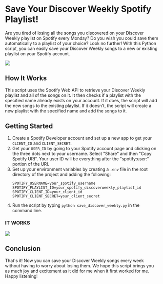

<!DOCTYPE html>
<html>
  <body>
    <h1>Save Your Discover Weekly Spotify Playlist!</h1>
    <p>Are you tired of losing all the songs you discovered on your Discover Weekly playlist on Spotify every Monday? Do you wish you could save them automatically to a playlist of your choice? Look no further! With this Python script, you can easily save your Discover Weekly songs to a new or existing playlist on your Spotify account.</p>
    <img src="https://user-images.githubusercontent.com/96797193/226316975-708daa0d-6e33-41de-80b3-0e774d634c0c.jpg">
        <h2>How It Works</h2>
    <p>This script uses the Spotify Web API to retrieve your Discover Weekly playlist and all of the songs on it. It then checks if a playlist with the specified name already exists on your account. If it does, the script will add the new songs to the existing playlist. If it doesn't, the script will create a new playlist with the specified name and add the songs to it.</p>
    <h2>Getting Started</h2>
    <ol>
      <li>Create a Spotify Developer account and set up a new app to get your <code>CLIENT_ID</code> and <code>CLIENT_SECRET</code>.</li>
      <li>Get your <code>USER_ID</code> by going to your Spotify account page and clicking on the three dots next to your username. Select "Share" and then "Copy Spotify URI". Your user ID will be everything after the "spotify:user:" portion of the URI.</li>
      <li>Set up your environment variables by creating a <code>.env</code> file in the root directory of the project and adding the following:</li>
      <pre><code>SPOTIFY_USERNAME=your_spotify_username
SPOTIFY_PLAYLIST_ID=your_spotify_discoverweekly_playlist_id
SPOTIPY_CLIENT_ID=your_client_id
SPOTIPY_CLIENT_SECRET=your_client_secret
</code></pre>
      <li>Run the script by typing <code>python save_discover_weekly.py</code> in the command line.</li>
    </ol>
    <h3>IT WORKS</h3>
    <img src="https://user-images.githubusercontent.com/96797193/226335938-0ef7803b-1ee9-499b-b2e6-c9ba4cc8e2af.png">
    
  <h2>Conclusion</h2>
    <p>That's it! Now you can save your Discover Weekly songs every week without having to worry about losing them. We hope this script brings you as much joy and excitement as it did for me when it first worked for me. Happy listening!</p>
  </body>
  </html>
